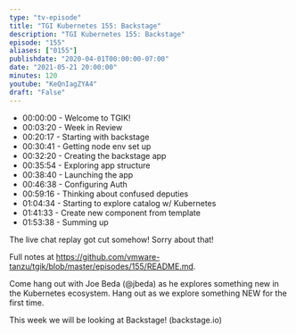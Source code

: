 ```yaml
---
type: "tv-episode"
title: "TGI Kubernetes 155: Backstage"
description: "TGI Kubernetes 155: Backstage"
episode: "155"
aliases: ["0155"]
publishdate: "2020-04-01T00:00:00-07:00"
date: "2021-05-21 20:00:00"
minutes: 120
youtube: "KeQnIagZYA4"
draft: "False"
---
```


- 00:00:00 - Welcome to TGIK!
- 00:03:20 - Week in Review
- 00:20:17 - Starting with backstage
- 00:30:41 - Getting node env set up
- 00:32:20 - Creating the backstage app
- 00:35:54 - Exploring app structure
- 00:38:40 - Launching the app
- 00:46:38 - Configuring Auth
- 00:59:16 - Thinking about confused deputies
- 01:04:34 - Starting to explore catalog w/ Kubernetes
- 01:41:33 - Create new component from template
- 01:53:38 - Summing up

The live chat replay got cut somehow! Sorry about that!

Full notes at https://github.com/vmware-tanzu/tgik/blob/master/episodes/155/README.md.

Come hang out with Joe Beda (@jbeda) as he explores something new in the Kubernetes ecosystem.  Hang out as we explore something NEW for the first time.

This week we will be looking at Backstage! (backstage.io)